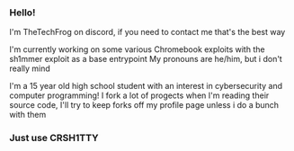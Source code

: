 ### Hello!

I'm TheTechFrog on discord, if you need to contact me that's the best way

I'm currently working on some various Chromebook exploits with the sh1mmer exploit as a base entrypoint
My pronouns are he/him, but i don't really mind

I'm a 15 year old high school student with an interest in cybersecurity and computer programming!
I fork a lot of progects when I'm reading their source code, I'll try to keep forks off my profile page unless i do a bunch with them

### Just use CRSH1TTY
